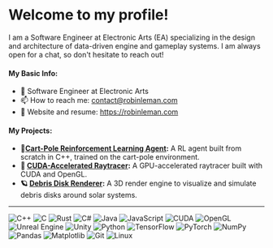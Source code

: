 # Welcome to my profile!

I am a Software Engineer at Electronic Arts (EA) specializing in the design and architecture of data-driven engine and gameplay systems. I am always open for a chat, so don't hesitate to reach out!

#### My Basic Info:

- 💼 Software Engineer at Electronic Arts
- 📫 How to reach me: contact@robinleman.com
- 📓 Website and resume: https://robinleman.com

#### My Projects:

- **🦿[Cart-Pole Reinforcement Learning Agent](https://github.com/RobinLmn/cart-pole-rl):** A RL agent built from scratch in C++, trained on the cart-pole environment.
- **🚀 [CUDA-Accelerated Raytracer](https://github.com/RobinLmn/cuda-raytracer):** A GPU-accelerated raytracer built with CUDA and OpenGL.
- **🪐 [Debris Disk Renderer](https://github.com/RobinLmn/debris-disk-renderer):** A 3D render engine to visualize and simulate debris disks around solar systems.

---

![C++](https://img.shields.io/badge/c++-%2300599C.svg?style=for-the-badge&logo=c%2B%2B&logoColor=white)
![C](https://img.shields.io/badge/c-%2300599C.svg?style=for-the-badge&logo=c&logoColor=white) 
![Rust](https://img.shields.io/badge/rust-%23000000.svg?style=for-the-badge&logo=rust&logoColor=white) 
![C#](https://img.shields.io/badge/C%23-%23239120.svg?style=for-the-badge&logo=c-sharp&logoColor=white) 
![Java](https://img.shields.io/badge/Java-%23ED8B00.svg?style=for-the-badge&logo=openjdk&logoColor=white) 
![JavaScript](https://img.shields.io/badge/javascript-%23323330.svg?style=for-the-badge&logo=javascript&logoColor=%23F7DF1E)
![CUDA](https://img.shields.io/badge/CUDA-%23000000.svg?style=for-the-badge&logo=nvidia&logoColor=green) 
![OpenGL](https://img.shields.io/badge/OpenGL-%230099C.svg?style=for-the-badge&logo=opengl&logoColor=white)
![Unreal Engine](https://img.shields.io/badge/Unreal-%23000000.svg?style=for-the-badge&logo=unrealengine&logoColor=white) 
![Unity](https://img.shields.io/badge/Unity-%23000000.svg?style=for-the-badge&logo=unity&logoColor=white) 
![Python](https://img.shields.io/badge/python-3670A0?style=for-the-badge&logo=python&logoColor=ffdd54) 
![TensorFlow](https://img.shields.io/badge/TensorFlow-%23FF6F00.svg?style=for-the-badge&logo=TensorFlow&logoColor=white) 
![PyTorch](https://img.shields.io/badge/PyTorch-%23EE4C2C.svg?style=for-the-badge&logo=PyTorch&logoColor=white) 
![NumPy](https://img.shields.io/badge/numpy-%23013243.svg?style=for-the-badge&logo=numpy&logoColor=white)
![Pandas](https://img.shields.io/badge/pandas-%23150458.svg?style=for-the-badge&logo=pandas&logoColor=white) 
![Matplotlib](https://img.shields.io/badge/Matplotlib-%23ffffff.svg?style=for-the-badge&logo=Matplotlib&logoColor=black) 
![Git](https://img.shields.io/badge/git-%23F05032.svg?style=for-the-badge&logo=git&logoColor=white) 
![Linux](https://img.shields.io/badge/Linux-%23FCC624.svg?style=for-the-badge&logo=linux&logoColor=black)
